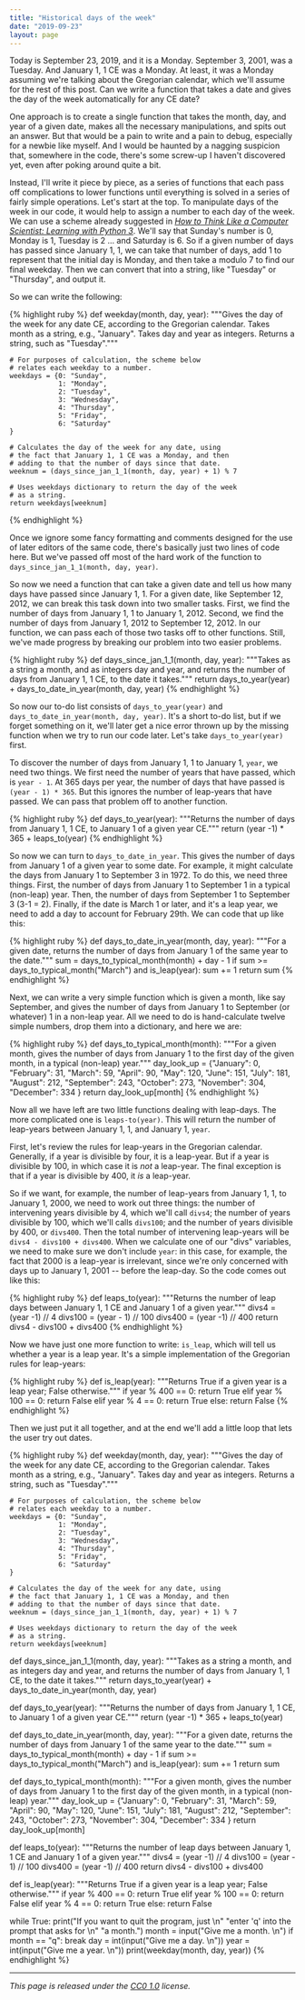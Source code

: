 ```yaml
---
title: "Historical days of the week"
date: "2019-09-23"
layout: page
---
```


Today is September 23, 2019, and it is a Monday. September 3, 2001, was a Tuesday. And January 1, 1 CE was a Monday. At least, it was a Monday assuming we're talking about the Gregorian calendar, which we'll assume for the rest of this post. Can we write a function that takes a date and gives the day of the week automatically for any CE date?

One approach is to create a single function that takes the month, day, and year of a given date, makes all the necessary manipulations, and spits out an answer. But that would be a pain to write and a pain to debug, especially for a newbie like myself. And I would be haunted by a nagging suspicion that, somewhere in the code, there's some screw-up I haven't discovered yet, even after poking around quite a bit.

Instead, I'll write it piece by piece, as a series of functions that each pass off complications to lower functions until everything is solved in a series of fairly simple operations. Let's start at the top. To manipulate days of the week in our code, it would help to assign a number to each day of the week. We can use a scheme already suggested in _[How to Think Like a Computer Scientist: Learning with Python 3](index.html)_. We'll say that Sunday's number is 0, Monday is 1, Tuesday is 2 ... and Saturday is 6. So if a given number of days has passed since January 1, 1, we can take that number of days, add 1 to represent that the initial day is Monday, and then take a modulo 7 to find our final weekday. Then we can convert that into a string, like "Tuesday" or "Thursday", and output it.

So we can write the following:

{% highlight ruby %}
def weekday(month, day, year):
    """Gives the day of the week for any date CE, according to the
    Gregorian calendar. Takes month as a string, e.g., "January". Takes
    day and year as integers. Returns a string, such as "Tuesday"."""
    
    # For purposes of calculation, the scheme below 
    # relates each weekday to a number.
    weekdays = {0: "Sunday",
                1: "Monday",
                2: "Tuesday",
                3: "Wednesday",
                4: "Thursday",
                5: "Friday",
                6: "Saturday"
    }

    # Calculates the day of the week for any date, using 
    # the fact that January 1, 1 CE was a Monday, and then
    # adding to that the number of days since that date.
    weeknum = (days_since_jan_1_1(month, day, year) + 1) % 7

    # Uses weekdays dictionary to return the day of the week
    # as a string.
    return weekdays[weeknum]
{% endhighlight %}

Once we ignore some fancy formatting and comments designed for the use of later editors of the same code, there's basically just two lines of code here. But we've passed off most of the hard work of the function to `days_since_jan_1_1(month, day, year)`.

So now we need a function that can take a given date and tell us how many days have passed since January 1, 1. For a given date, like September 12, 2012, we can break this task down into two smaller tasks. First, we find the number of days from January 1, 1 to January 1, 2012. Second, we find the number of days from January 1, 2012 to September 12, 2012. In our function, we can pass each of those two tasks off to other functions. Still, we've made progress by breaking our problem into two easier problems.

{% highlight ruby %}
def days_since_jan_1_1(month, day, year):
    """Takes as a string a month, and as integers day and year, 
    and returns the number of days from January 1, 1 CE, to 
    the date it takes."""
    return days_to_year(year) + days_to_date_in_year(month, day, year)
{% endhighlight %}

So now our to-do list consists of `days_to_year(year)` and `days_to_date_in_year(month, day, year)`. It's a short to-do list, but if we forget something on it, we'll later get a nice error thrown up by the missing function when we try to run our code later. Let's take `days_to_year(year)` first.

To discover the number of days from January 1, 1 to January 1, `year`, we need two things. We first need the number of years that have passed, which is `year - 1`. At 365 days per year, the number of days that have passed is `(year - 1) * 365`. But this ignores the number of leap-years that have passed. We can pass that problem off to another function.

{% highlight ruby %}
def days_to_year(year):
    """Returns the number of days from January 1, 1 CE, to 
    January 1 of a given year CE."""
    return (year -1) * 365 + leaps_to(year)
{% endhighlight %}

So now we can turn to `days_to_date_in_year`. This gives the number of days from January 1 of a given year to some date. For example, it might calculate the days from January 1 to September 3 in 1972. To do this, we need three things. First, the number of days from January 1 to September 1 in a typical (non-leap) year. Then, the number of days from September 1 to September 3 (3-1 = 2). Finally, if the date is March 1 or later, and it's a leap year, we need to add a day to account for February 29th. We can code that up like this:

{% highlight ruby %}
def days_to_date_in_year(month, day, year):
    """For a given date, returns the number of days from January 1
    of the same year to the date."""
    sum = days_to_typical_month(month) + day - 1 
    if sum >= days_to_typical_month("March") and is_leap(year):
        sum += 1
    return sum
{% endhighlight %}

Next, we can write a very simple function which is given a month, like say September, and gives the number of days from January 1 to September (or whatever) 1 in a non-leap year. All we need to do is hand-calculate twelve simple numbers, drop them into a dictionary, and here we are:

{% highlight ruby %}
def days_to_typical_month(month):
    """For a given month, gives the number of days from January
    1 to the first day of the given month, in a typical (non-leap)
    year."""
    day_look_up = {"January": 0,
                   "February": 31,
                   "March": 59,
                   "April": 90,
                   "May": 120,
                   "June": 151,
                   "July": 181,
                   "August": 212,
                   "September": 243,
                   "October": 273,
                   "November": 304,
                   "December": 334
    }
    return day_look_up[month]
{% endhighlight %}

Now all we have left are two little functions dealing with leap-days. The more complicated one is `leaps-to(year)`. This will return the number of leap-years between January 1, 1, and January 1, `year`.

First, let's review the rules for leap-years in the Gregorian calendar. Generally, if a year is divisible by four, it is a leap-year. But if a year is divisible by 100, in which case it is _not_ a leap-year. The final exception is that if a year is divisible by 400, it _is_ a leap-year.

So if we want, for example, the number of leap-years from January 1, 1, to January 1, 2000, we need to work out three things: the number of intervening years divisible by 4, which we'll call `divs4`; the number of years divisible by 100, which we'll calls `divs100`; and the number of years divisible by 400, or `divs400`. Then the total number of intervening leap-years will be `divs4 - divs100 + divs400`. When we calculate one of our "divs" variables, we need to make sure we don't include `year`: in this case, for example, the fact that 2000 is a leap-year is irrelevant, since we're only concerned with days up to January 1, 2001 -- before the leap-day. So the code comes out like this:

{% highlight ruby %}
def leaps_to(year):
    """Returns the number of leap days between January 1, 1 CE
    and January 1 of a given year."""
    divs4 = (year -1) // 4
    divs100 = (year - 1) // 100
    divs400 = (year -1) // 400
    return divs4 - divs100 + divs400
{% endhighlight %}

Now we have just one more function to write: `is_leap`, which will tell us whether a year is a leap year. It's a simple implementation of the Gregorian rules for leap-years:

{% highlight ruby %}
def is_leap(year):
    """Returns True if a given year is a leap year; False otherwise."""
    if year % 400 == 0:
        return True
    elif year % 100 == 0:
        return False
    elif year % 4 == 0:
        return True
    else:
        return False
{% endhighlight %}

Then we just put it all together, and at the end we'll add a little loop that lets the user try out dates.

{% highlight ruby %}
def weekday(month, day, year):
    """Gives the day of the week for any date CE, according to the
    Gregorian calendar. Takes month as a string, e.g., "January". Takes
    day and year as integers. Returns a string, such as "Tuesday"."""
    
    # For purposes of calculation, the scheme below 
    # relates each weekday to a number.
    weekdays = {0: "Sunday",
                1: "Monday",
                2: "Tuesday",
                3: "Wednesday",
                4: "Thursday",
                5: "Friday",
                6: "Saturday"
    }

    # Calculates the day of the week for any date, using 
    # the fact that January 1, 1 CE was a Monday, and then
    # adding to that the number of days since that date.
    weeknum = (days_since_jan_1_1(month, day, year) + 1) % 7

    # Uses weekdays dictionary to return the day of the week
    # as a string.
    return weekdays[weeknum]

def days_since_jan_1_1(month, day, year):
    """Takes as a string a month, and as integers day and year, 
    and returns the number of days from January 1, 1 CE, to 
    the date it takes."""
    return days_to_year(year) + days_to_date_in_year(month, day, year)

def days_to_year(year):
    """Returns the number of days from January 1, 1 CE, to 
    January 1 of a given year CE."""
    return (year -1) * 365 + leaps_to(year)

def days_to_date_in_year(month, day, year):
    """For a given date, returns the number of days from January 1
    of the same year to the date."""
    sum = days_to_typical_month(month) + day - 1 
    if sum >= days_to_typical_month("March") and is_leap(year):
        sum += 1
    return sum

def days_to_typical_month(month):
    """For a given month, gives the number of days from January
    1 to the first day of the given month, in a typical (non-leap)
    year."""
    day_look_up = {"January": 0,
                   "February": 31,
                   "March": 59,
                   "April": 90,
                   "May": 120,
                   "June": 151,
                   "July": 181,
                   "August": 212,
                   "September": 243,
                   "October": 273,
                   "November": 304,
                   "December": 334
    }
    return day_look_up[month]

def leaps_to(year):
    """Returns the number of leap days between January 1, 1 CE
    and January 1 of a given year."""
    divs4 = (year -1) // 4
    divs100 = (year - 1) // 100
    divs400 = (year -1) // 400
    return divs4 - divs100 + divs400

def is_leap(year):
    """Returns True if a given year is a leap year; False otherwise."""
    if year % 400 == 0:
        return True
    elif year % 100 == 0:
        return False
    elif year % 4 == 0:
        return True
    else:
        return False

while True:
    print("If you want to quit the program, just \n"
          "enter 'q' into the prompt that asks for \n"
          "a month.")
    month = input("Give me a month. \n")
    if month == "q":
        break
    day = int(input("Give me a day. \n"))
    year = int(input("Give me a year. \n"))
    print(weekday(month, day, year))
{% endhighlight %}

---

_This page is released under the [CC0 1.0](https://creativecommons.org/publicdomain/zero/1.0/) license._

